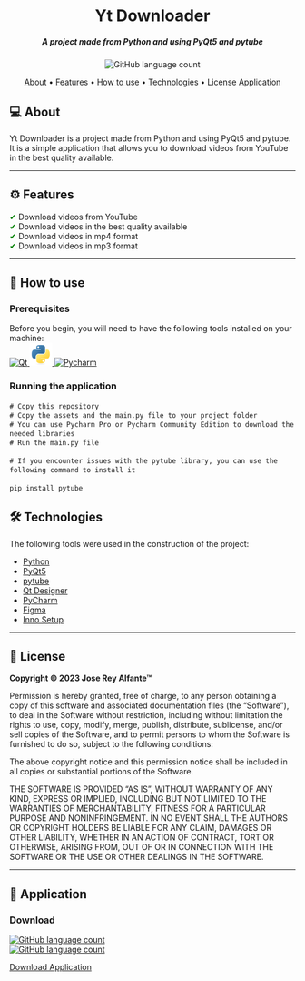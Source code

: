
<h1 align="center">Yt Downloader</h1>
<h5 align="center">A project made from Python and using PyQt5 and pytube</h5>

<p align="center">
  <img alt="GitHub language count" src="https://res.cloudinary.com/dwqd0nals/image/upload/v1690687422/ytdownloader_lsx710.png">
</p>

<p align="center">
  <a href="#-about">About</a> •
  <a href="#-features">Features</a> •
  <a href="#-how-to-use">How to use</a> •
  <a href="#-technologies">Technologies</a> •
  <a href="#-license">License</a>
  <a href="#-application">Application</a>
</p>

## 💻 About

Yt Downloader is a project made from Python and using PyQt5 and pytube. It is a simple application that allows you to download videos from YouTube in the best quality available.

---

## ⚙️ Features

<span style="color:green;">✔</span> Download videos from YouTube<br/>
<span style="color:green;">✔</span> Download videos in the best quality available<br/>
<span style="color:green;">✔</span> Download videos in mp4 format<br/>
<span style="color:green;">✔</span> Download videos in mp3 format

---

## 🚀 How to use

### Prerequisites

Before you begin, you will need to have the following tools installed on your machine:
<br/>
<a href="https://www.qt.io/" target="_blank" rel="noreferrer">
    <img src="https://upload.wikimedia.org/wikipedia/commons/0/0b/Qt_logo_2016.svg" alt="Qt" width="40" height="40"/>
</a>
<a href="https://www.python.org" target="_blank" rel="noreferrer">
    <img src="https://raw.githubusercontent.com/devicons/devicon/master/icons/python/python-original.svg" alt="Python" width="40" height="40"/>
</a>
<a href="https://www.jetbrains.com/pycharm/" target="_blank" rel="noreferrer">
<img src="https://res.cloudinary.com/dwqd0nals/image/upload/v1690691716/PyCharm_Icon.svg_rykeuy.png" alt="Pycharm" width="40" height="40"/>
</a>

### Running the application

```
# Copy this repository
# Copy the assets and the main.py file to your project folder
# You can use Pycharm Pro or Pycharm Community Edition to download the needed libraries
# Run the main.py file

# If you encounter issues with the pytube library, you can use the following command to install it

pip install pytube
```



## 🛠 Technologies

The following tools were used in the construction of the project:

- [Python](https://www.python.org/)
- [PyQt5](https://pypi.org/project/PyQt5/)
- [pytube](https://pypi.org/project/pytube/)
- [Qt Designer](https://www.qt.io/)
- [PyCharm](https://www.jetbrains.com/pycharm/)
- [Figma](https://www.figma.com/)
- [Inno Setup](https://jrsoftware.org/isinfo.php)

---

## 📝 License
<b>Copyright © 2023 Jose Rey Alfante™</b>

Permission is hereby granted, free of charge, to any person obtaining a copy of this software and associated documentation files (the “Software”), to deal in the Software without restriction, including without limitation the rights to use, copy, modify, merge, publish, distribute, sublicense, and/or sell copies of the Software, and to permit persons to whom the Software is furnished to do so, subject to the following conditions:

The above copyright notice and this permission notice shall be included in all copies or substantial portions of the Software.

THE SOFTWARE IS PROVIDED “AS IS”, WITHOUT WARRANTY OF ANY KIND, EXPRESS OR IMPLIED, INCLUDING BUT NOT LIMITED TO THE WARRANTIES OF MERCHANTABILITY, FITNESS FOR A PARTICULAR PURPOSE AND NONINFRINGEMENT. IN NO EVENT SHALL THE AUTHORS OR COPYRIGHT HOLDERS BE LIABLE FOR ANY CLAIM, DAMAGES OR OTHER LIABILITY, WHETHER IN AN ACTION OF CONTRACT, TORT OR OTHERWISE, ARISING FROM, OUT OF OR IN CONNECTION WITH THE SOFTWARE OR THE USE OR OTHER DEALINGS IN THE SOFTWARE.

---

## 📱 Application


### Download
<a align="center" href="https://bit.ly/YoutubeDownloaderWindowsSetup">
  <img alt="GitHub language count" src="https://res.cloudinary.com/dwqd0nals/image/upload/v1690698360/inno_m6lnoz.png">
</a>
<br/>
<a display="flex" href="https://bit.ly/YoutubeDownloaderWindowsSetup">
 <img alt="GitHub language count" src="https://cdn-icons-png.flaticon.com/512/9199/9199004.png" width="40" height="40">
 <p>Download Application</p>
</a>

